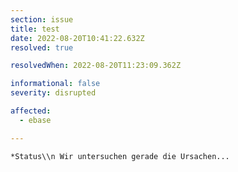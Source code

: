 ```yaml
---
section: issue
title: test
date: 2022-08-20T10:41:22.632Z
resolved: true

resolvedWhen: 2022-08-20T11:23:09.362Z

informational: false
severity: disrupted

affected:
  - ebase

---
```


    *Status\\n Wir untersuchen gerade die Ursachen...
